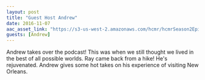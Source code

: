 ```yaml
---
layout: post
title: "Guest Host Andrew"
date: 2016-11-07
aac_asset_link: "https://s3-us-west-2.amazonaws.com/hcmr/hcmrSeason2Episode3.mp3"
guests: [Andrew]
---
```


Andrew takes over the podcast! This was when we still thought we lived in the best of all possible worlds. Ray came back from a hike! He's rejuvenated. Andrew gives some hot takes on his experience of visiting New Orleans.
